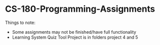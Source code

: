 # CS-180-Programming-Assignments

Things to note:
  * Some assignments may not be finished/have full functionality
  * Learning System Quiz Tool Project is in folders project 4 and 5
